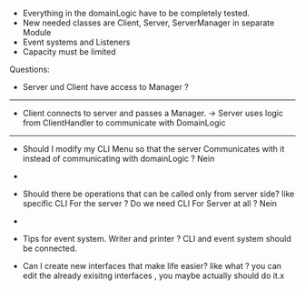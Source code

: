 - Everything in the domainLogic have to be completely tested.
- New needed classes are Client, Server, ServerManager in separate Module
- Event systems and Listeners
- Capacity must be limited

Questions:
- Server und Client have access to Manager ?
- -------------------------------------------------------------------------
- Client connects to server and passes a Manager.
-> Server uses logic from ClientHandler to communicate with DomainLogic
- -------------------------------------------------------------------------
- Should I modify my CLI Menu so that the server Communicates with it
instead of communicating with domainLogic ? Nein
- 
- Should there be operations that can be called only from server side?
like specific CLI For the server ? Do we need CLI For Server at all ? Nein
- 
- Tips for event system. Writer and printer ? CLI and event system should be connected.

- Can I create new interfaces that make life easier? like what ?
you can edit the already exisitng interfaces
, you maybe actually should do it.x